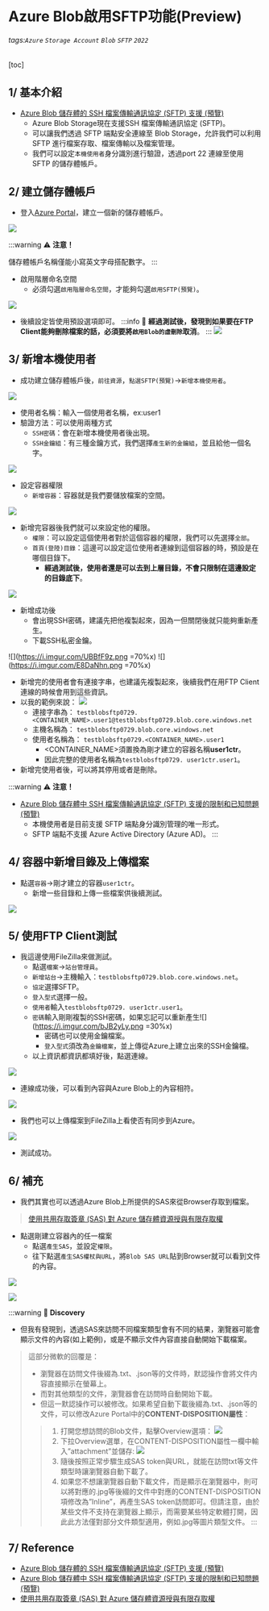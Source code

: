
# Azure Blob啟用SFTP功能(Preview)

###### tags:`Azure` `Storage Account` `Blob` `SFTP` `2022`

[toc]

## 1/ 基本介紹
* [Azure Blob 儲存體的 SSH 檔案傳輸通訊協定 (SFTP) 支援 (預覽)](https://docs.microsoft.com/zh-tw/azure/storage/blobs/secure-file-transfer-protocol-support)
    * Azure Blob Storage現在支援SSH 檔案傳輸通訊協定 (SFTP)。
    * 可以讓我們透過 SFTP 端點安全連線至 Blob Storage，允許我們可以利用 SFTP 進行檔案存取、檔案傳輸以及檔案管理。
    * 我們可以設定`本機使用者`身分識別進行驗證，透過port 22 連線至使用 SFTP 的儲存體帳戶。

## 2/ 建立儲存體帳戶

* 登入[Azure Portal](https://portal.azure.com/)，建立一個新的儲存體帳戶。

![](https://i.imgur.com/cO4Ql7O.png)

:::warning
:warning: **注意！** 

儲存體帳戶名稱僅能小寫英文字母搭配數字。
:::

* 啟用階層命名空間
    * 必須勾選`啟用階層命名空間`，才能夠勾選`啟用SFTP(預覽)`。

![](https://i.imgur.com/MLPP1ID.png)

* 後續設定皆使用預設選項即可。
:::info
:memo: **經過測試後，發現到如果要在FTP Client能夠刪除檔案的話，必須要將`啟用Blob的虛刪除`取消**。
:::
![](https://i.imgur.com/kvQUKcu.png)

## 3/ 新增本機使用者
* 成功建立儲存體帳戶後，`前往資源`，`點選SFTP(預覽)`->`新增本機使用者`。

![](https://i.imgur.com/qiDKnKA.png)

* 使用者名稱：輸入一個使用者名稱，ex:user1
* 驗證方法：可以使用兩種方式
    * `SSH密碼`：會在新增本機使用者後出現。
    * `SSH金鑰組`：有三種金鑰方式，我們選擇`產生新的金鑰組`，並且給他一個名字。

![](https://i.imgur.com/MVlAgWg.png)

* 設定容器權限
    * `新增容器`：容器就是我們要儲放檔案的空間。

![](https://i.imgur.com/Ty1psHG.png)


* 新增完容器後我們就可以來設定他的權限。
    * `權限`：可以設定這個使用者對於這個容器的權限，我們可以先選擇`全部`。
    * `首頁(登陸)目錄`：這邊可以設定這位使用者連線到這個容器的時，預設是在哪個目錄下。
        *    **經過測試後，使用者還是可以去到上層目錄，不會只限制在這邊設定的目錄底下**。

![](https://i.imgur.com/K9spXn9.png)

* 新增成功後
    * 會出現SSH密碼，建議先把他複製起來，因為一但關閉後就只能夠重新產生。
    * 下載SSH私密金鑰。

![](https://i.imgur.com/UBBfF9z.png =70%x)
![](https://i.imgur.com/E8DaNhn.png =70%x)

* 新增完的使用者會有連接字串，也建議先複製起來，後續我們在用FTP Client連線的時候會用到這些資訊。
* 以我的範例來說：
![](https://i.imgur.com/cTTMN6T.png)
    * 連接字串為：
    ```testblobsftp0729.<CONTAINER_NAME>.user1@testblobsftp0729.blob.core.windows.net```
    * 主機名稱為：
    ```testblobsftp0729.blob.core.windows.net```
    * 使用者名稱為：
    ```testblobsftp0729.<CONTAINER_NAME>.user1```
        * <CONTAINER_NAME>須置換為剛才建立的容器名稱**user1ctr**。
        * 因此完整的使用者名稱為```testblobsftp0729. user1ctr.user1```。
* 新增完使用者後，可以將其停用或者是刪除。

:::warning
:warning: **注意！** 
* [Azure Blob 儲存體中 SSH 檔案傳輸通訊協定 (SFTP) 支援的限制和已知問題 (預覽)](https://docs.microsoft.com/zh-tw/azure/storage/blobs/secure-file-transfer-protocol-known-issues)
    * 本機使用者是目前支援 SFTP 端點身分識別管理的唯一形式。
    * SFTP 端點不支援 Azure Active Directory (Azure AD)。
:::


## 4/ 容器中新增目錄及上傳檔案
* 點選`容器`->剛才建立的容器`user1ctr`。
    * 新增一些目錄和上傳一些檔案供後續測試。

![](https://i.imgur.com/kIb20fd.png)

## 5/ 使用FTP Client測試
* 我這邊使用FileZilla來做測試。
    * 點選`檔案`->`站台管理員`。
    * `新增站台`->主機輸入：```testblobsftp0729.blob.core.windows.net```。
    * `協定`選擇SFTP。
    * `登入型式`選擇一般。
    * `使用者`輸入```testblobsftp0729. user1ctr.user1```。
    * `密碼`輸入剛剛複製的SSH密碼，如果忘記可以重新產生![](https://i.imgur.com/bJB2yLy.png =30%x)
        * 密碼也可以使用金鑰檔案。
        * `登入型式`須改為`金鑰檔案`，並上傳從Azure上建立出來的SSH金鑰檔。
    * 以上資訊都資訊都填好後，點選連線。

![](https://i.imgur.com/b6SOTUI.png)

* 連線成功後，可以看到內容與Azure Blob上的內容相符。

![](https://i.imgur.com/1D5fE38.png)

* 我們也可以上傳檔案到FileZilla上看使否有同步到Azure。

![](https://i.imgur.com/KxnYefx.png)
* 測試成功。 

## 6/ 補充 
* 我們其實也可以透過Azure Blob上所提供的SAS來從Browser存取到檔案。
> [使用共用存取簽章 (SAS) 對 Azure 儲存體資源授與有限存取權](https://docs.microsoft.com/zh-tw/azure/storage/common/storage-sas-overview)
* 點選剛建立容器內的任一檔案
    * 點選`產生SAS`，並設定`權限`。
    * 往下點選`產生SAS權杖與URL`，將`Blob SAS URL`貼到Browser就可以看到文件的內容。

![](https://i.imgur.com/o3kMJOR.png)

![](https://i.imgur.com/MGmJQlD.png)

:::warning
:mag_right: **Discovery**
* 但我有發現到，透過SAS來訪問不同檔案類型會有不同的結果，瀏覽器可能會顯示文件的內容(如上範例)，或是不顯示文件內容直接自動開始下載檔案。

>這部分微軟的回覆是：
> * 瀏覽器在訪問文件後綴為.txt、.json等的文件時，默認操作會將文件内容直接顯示在螢幕上。
> * 而對其他類型的文件，瀏覽器會在訪問時自動開始下載。
> * 但這一默認操作可以被修改。如果希望自動下載後綴為.txt、.json等的文件，可以修改Azure Portal中的**CONTENT-DISPOSITION屬性**：
> > 1. 打開您想訪問的Blob文件，點擊Overview選項：
> > ![](https://i.imgur.com/3LslCFg.png)
> > 2. 下拉Overview選單，在CONTENT-DISPOSITION屬性一欄中輸入”attachment”並儲存:
> > ![](https://i.imgur.com/e2C5dMZ.png)
> > 3. 隨後按照正常步驟生成SAS token與URL，就能在訪問txt等文件類型時讓瀏覽器自動下載了。
> > 4. 如果您不想讓瀏覽器自動下載文件，而是顯示在瀏覽器中，則可以將對應的.jpg等後綴的文件中對應的CONTENT-DISPOSITION項修改為”Inline”，再產生SAS token訪問即可。但請注意，由於某些文件不支持在瀏覽器上顯示，而需要某些特定軟體打開，因此此方法僅對部分文件類型適用，例如.jpg等圖片類型文件。
:::

## 7/ Reference
* [Azure Blob 儲存體的 SSH 檔案傳輸通訊協定 (SFTP) 支援 (預覽)](https://docs.microsoft.com/zh-tw/azure/storage/blobs/secure-file-transfer-protocol-support)
* [Azure Blob 儲存體中 SSH 檔案傳輸通訊協定 (SFTP) 支援的限制和已知問題 (預覽)](https://docs.microsoft.com/zh-tw/azure/storage/blobs/secure-file-transfer-protocol-known-issues)
* [使用共用存取簽章 (SAS) 對 Azure 儲存體資源授與有限存取權](https://docs.microsoft.com/zh-tw/azure/storage/common/storage-sas-overview)